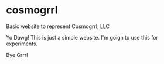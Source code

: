 # cosmogrrl
Basic website to represent Cosmogrrl, LLC

Yo Dawg!  This is just a simple website.  I'm goign to use this for experiments.

Bye Grrrl
